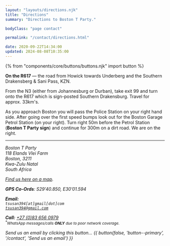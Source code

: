 ```yaml
---
layout: "layouts/directions.njk"
title: "Directions"
summary: "Directions to Boston T Party."

bodyClass: "page contact"

permalink: "/contact/directions.html"

date: 2020-09-22T14:34:00
updated: 2024-08-08T10:35:00
---
```


{% from "components/core/buttons/buttons.njk" import button %}

**On the R617** &mdash; the road from Howick towards Underberg and the Southern Drakensberg & Sani Pass, KZN.

From the N3 (either from Johannesburg or Durban), take exit 99 and turn onto the R617 which is sign-posted Southern Drakensburg. Travel for approx. 33km's.

As you approach Boston you will pass the Police Station on your right hand side. After going over the first speed bumps look out for the Boston Garage Petrol Station (on your right). Turn right 50m before the Petrol Station (**Boston T Party sign**) and continue for 300m on a dirt road. We are on the right.

---

<address>

Boston T Party  
118 Elands Vlei Farm  
Boston, 3211  
Kwa-Zulu Natal  
South Africa

[Find us here on a map][1].

**GPS Co-Ords**: S29&rsquo;40.850, E30&rsquo;01.594

**Email:**
<code>
    <noscript>
        <span aria-hidden="true">tsusan394[at]gmail[dot]com</span>
        <span class="visually-hidden">tsusan394@gmail.com</span>
    </noscript>
    <script>
        document.write('tsusan394' + '@' + 'gmail.com');
    </script>
</code>  
**Call:** <a href="tel:27-83-6560979" rel="nofollow">+27 (0)83 656 0979</a>  
<small><sup><b>*</b></sup>*WhatsApp messages/calls **ONLY** due to poor network coverage.*</small>

<span class="visually-hidden">Send us an email by clicking this button&hellip;</span>
{{ button(false, 'button--primary', '/contact', 'Send us an email') }}

</address>

[1]: https://www.google.com/maps/place/Boston+T-Party/@-29.679589,30.028414,10z/data=!4m8!3m7!1s0x0:0xf19df1b52dbddc5e!5m2!4m1!1i2!8m2!3d-29.6795894!4d30.0284135?hl=en-GB
